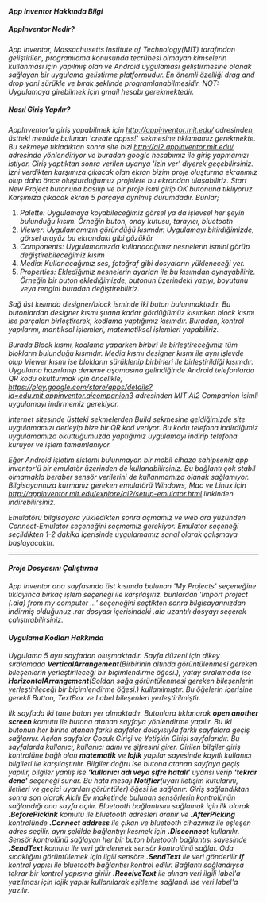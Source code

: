 #### *App Inventor Hakkında Bilgi* 
##### *AppInventor Nedir?*
*App Inventor, Massachusetts Institute of Technology(MIT) tarafından geliştirilen, programlama konusunda tecrübesi olmayan kimselerin kullanması için yapılmış olan ve Android uygulaması geliştirmesine olanak sağlayan bir uygulama geliştirme platformudur. En önemli özelliği drag and drop yani sürükle ve bırak şeklinde programlanabilmesidir.
NOT: Uygulamaya girebilmek için gmail hesabı gerekmektedir.*
##### *Nasıl Giriş Yapılır?*
*AppInventor’a giriş yapabilmek için http://appinventor.mit.edu/ adresinden, üstteki menüde bulunan 'create appss!' sekmesine tıklamamız gerekmekte.*
*Bu sekmeye tıkladıktan sonra site bizi http://ai2.appinventor.mit.edu/ adresinde yönlendiriyor ve buradan google hesabımız ile giriş yapmamızı istiyor. Giriş yaptıktan sonra verilen uyarıya 'izin ver' diyerek geçebilirsiniz.
İzni verdikten karşımıza çıkacak olan ekran bizim proje oluşturma ekranımız olup daha önce oluşturduğumuz projelere bu ekrandan ulaşabiliriz.*
*Start New Project butonuna basılıp ve bir proje ismi girip OK butonuna tıklıyoruz.
Karşımıza çıkacak ekran 5 parçaya ayrılmış durumdadır. Bunlar;*
1. *Palette: Uygulamaya koyabileceğimiz görsel ya da işlevsel her şeyin bulunduğu kısım. Örneğin buton, onay kutusu, tarayıcı, bluetooth*
2. *Viewer: Uygulamamızın göründüğü kısımdır. Uygulamayı bitirdiğimizde, görsel arayüz bu ekrandaki gibi gözükür*
3. *Components: Uygulamamızda kullanacağımız nesnelerin ismini görüp değiştirebileceğimiz kısım*
4. *Media: Kullanacağımız ses, fotoğraf gibi dosyaların yükleneceği yer.*
5. *Properties: Eklediğimiz nesnelerin ayarları ile bu kısımdan oynayabiliriz. Örneğin bir buton eklediğimizde, butonun üzerindeki yazıyı, boyutunu veya rengini buradan değiştirebiliriz.*

*Sağ üst kısımda designer/block isminde iki buton bulunmaktadır. Bu butonlardan designer kısmı şuana kadar gördüğümüz kısımken block kısmı ise parçaları birleştirerek, kodlama yaptığımız kısımdır. Buradan, kontrol yapılarını, mantıksal işlemleri, matematiksel işlemleri yapabiliriz.*
   
*Burada Block kısmı, kodlama yaparken birbiri ile birleştireceğimiz tüm blokların bulunduğu kısımdır. Media kısmı designer kısmı ile aynı işlevde olup Viewer kısmı ise blokların sürüklenip birbirleri ile birleştirildiği kısımdır.
Uygulama hazırlanıp deneme aşamasına gelindiğinde Android telefonlarda QR kodu okutturmak için öncelikle, https://play.google.com/store/apps/details?id=edu.mit.appinventor.aicompanion3 adresinden MIT AI2 Companion isimli uygulamayı indirmemiz gerekiyor.*

*İnternet sitesinde üstteki sekmelerden Build sekmesine geldiğimizde site uygulamamızı derleyip bize bir QR kod veriyor. Bu kodu telefona indirdiğimiz uygulamamıza okuttuğumuzda yaptığımız uygulamayı indirip telefona kuruyor ve işlem tamamlanıyor.*

*Eğer Android işletim sistemi bulunmayan bir mobil cihaza sahipseniz app inventor’ü bir emulatör üzerinden de kullanabilirsiniz. Bu bağlantı çok stabil olmamakla beraber sensör verilerini de kullanmamıza olanak sağlamıyor. Bilgisayarınıza kurmanız gereken emulatörü Windows, Mac ve Linux için  http://appinventor.mit.edu/explore/ai2/setup-emulator.html linkinden indirebilirsiniz.*
   
*Emulatörü bilgisayara yükledikten sonra açmamız ve web ara yüzünden Connect-Emulator seçeneğini seçmemiz gerekiyor. Emulator seçeneği seçildikten 1-2 dakika içerisinde uygulamamız sanal olarak çalışmaya başlayacaktır.*
________________________________________________________________________________________________________________________________________
#### *Proje Dosyasını Çalıştırma*
*App Inventor ana sayfasında üst kısımda bulunan 'My Projects' seçeneğine tıklayınca birkaç işlem seçeneği ile karşılaşırız. bunlardan 'Import project (.aia) from my computer ...' seçeneğini seçtikten sonra bilgisayarınızdan indirmiş olduğunuz .rar dosyası içerisindeki .aia uzantılı dosyayı seçerek çalıştırabilirsiniz.*

#### *Uygulama Kodları Hakkında*
*Uygulama 5 ayrı sayfadan oluşmaktadır. Sayfa düzeni için dikey sıralamada **VerticalArrangement**(Birbirinin altında görüntülenmesi gereken bileşenlerin yerleştirileceği bir biçimlendirme öğesi.), yatay sıralamada ise **HorizontalArrangement**(Soldan sağa görüntülenmesi gereken bileşenlerin yerleştirileceği bir biçimlendirme öğesi.) kullanılmıştır. Bu öğelerin içerisine gerekli Button, TextBox ve Label bileşenleri yerleştirilmiştir.*

*İlk sayfada iki tane buton yer almaktadır. Butonlara tıklanarak **open another screen** komutu ile butona atanan sayfaya yönlendirme yapılır. Bu iki butonun her birine atanan farklı sayfalar dolayısıyla farklı sayfalara geçiş sağlarnır. Açılan sayfalar Çocuk Girişi ve Yetişkin Girişi sayfalarıdır. Bu sayfalarda kullanıcı, kullanıcı adını ve şifresini girer. Girilen bilgiler giriş kontrolüne bağlı olan **matematik** ve **lojik** yapılar sayesinde kayıtlı kullanıcı bilgileri ile karşılaştırılır. Bilgiler doğru ise butona atanan sayfaya geçiş yapılır, bilgiler yanlış ise **'kullanıcı adı veya şifre hatalı'** uyarısı verip **'tekrar dene'** seçeneği sunar. Bu hata mesajı **Notifier**(uyarı iletişim kutularını, iletileri ve geçici uyarıları görüntüler) öğesi ile sağlanır. Giriş sağlandıktan sonra son olarak Akıllı Ev maketinde bulunan sensörlerin kontrolünün sağlandığı ana sayfa açılır. Bluetooth bağlantısını sağlamak için ilk olarak **.BeforePickink** komutu ile bluetooth adresleri aranır ve **.AfterPicking** kontrolünde **.Connect address** ile çıkan ve bluetooth cihazımız ile eşleşen adres seçilir. aynı şekilde bağlantıyı kesmek için **.Disconnect** kullanılır. Sensör kontrolünü sağlayan her bir buton bluetooth bağlantısı sayesinde **.SendText** komutu ile veri göndererek sensör kontrolünü sağlar. Oda sıcaklığını görüntülemek için ilgili sensöre **.SendText** ile veri gönderilir **if** kontrol yapısı ile bluetooth bağlantısı kontrol edilir. Bağlantı sağlandıysa tekrar bir kontrol yapısına girilir **.ReceiveText** ile  alınan veri ilgili label'a yazılması için lojik yapısı kullanılarak eşitleme sağlandı ise veri label'a yazılır.* 

